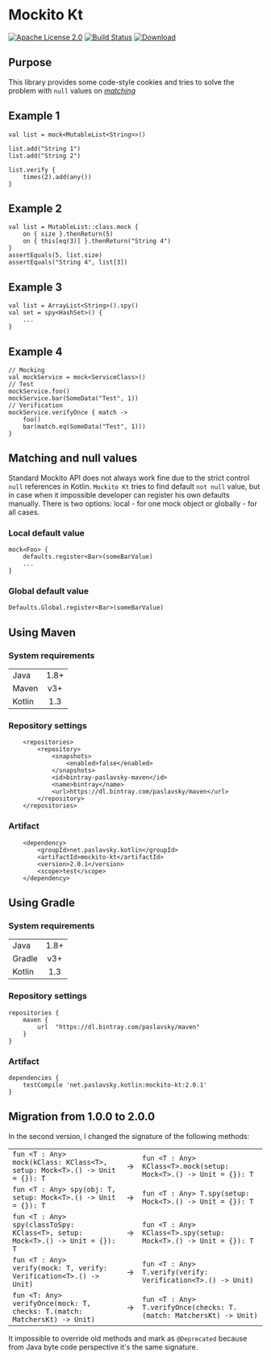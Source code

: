 # Mockito Kt

[![Apache License 2.0](https://img.shields.io/badge/license-Apache%202.0-brightgreen.svg)](http://www.apache.org/licenses/LICENSE-2.0)
[![Build Status](https://travis-ci.org/paslavsky/mockito-kt.svg?branch=master)](https://travis-ci.org/paslavsky/mockito-kt)
[![Download](https://api.bintray.com/packages/paslavsky/maven/mockito-kt/images/download.svg) ](https://bintray.com/paslavsky/maven/mockito-kt/_latestVersion)

## Purpose

This library provides some code-style cookies and tries to solve the problem with `null` values on [*matching*](http://docs.mockito.googlecode.com/hg/1.9.5/org/mockito/Matchers.html)

## Example 1
```
val list = mock<MutableList<String>>()

list.add("String 1")
list.add("String 2")

list.verify {
    times(2).add(any())
}
```

## Example 2
```
val list = MutableList::class.mock {
    on { size }.thenReturn(5)
    on { this[eq(3)] }.thenReturn("String 4")
}
assertEquals(5, list.size)
assertEquals("String 4", list[3])
```

## Example 3
```
val list = ArrayList<String>().spy()
val set = spy<HashSet>() {
    ...
}
```
## Example 4
```
// Mocking
val mockService = mock<ServiceClass>()
// Test
mockService.foo()
mockService.bar(SomeData("Test", 1))
// Verification
mockService.verifyOnce { match ->
    foo()
    bar(match.eq(SomeData("Test", 1)))
}

```

## Matching and null values
Standard Mockito API does not always work fine due to the strict control `null` references in Kotlin. `Mockito Kt` tries to find default `not null` value, but in case when it impossible developer can register his own defaults manually. There is two options: local - for one mock object or globally - for all cases.

### Local default value
```
mock<Foo> {
    defaults.register<Bar>(someBarValue)
    ...
}
```

### Global default value
```
Defaults.Global.register<Bar>(someBarValue)
```

## Using Maven
### System requirements
|        |            |
| ------ | :--------: |
| Java   | 1.8+       |
| Maven  | v3+        |
| Kotlin | 1.3        |

### Repository settings
```
    <repositories>
        <repository>
            <snapshots>
                <enabled>false</enabled>
            </snapshots>
            <id>bintray-paslavsky-maven</id>
            <name>bintray</name>
            <url>https://dl.bintray.com/paslavsky/maven</url>
        </repository>
    </repositories>
```

### Artifact
```
    <dependency>
        <groupId>net.paslavsky.kotlin</groupId>
        <artifactId>mockito-kt</artifactId>
        <version>2.0.1</version>
        <scope>test</scope>
    </dependency>
```

## Using Gradle
### System requirements
|        |            |
| ------ | :--------: |
| Java   | 1.8+       |
| Gradle | v3+        |
| Kotlin | 1.3        |

### Repository settings
```
repositories {
    maven {
        url  "https://dl.bintray.com/paslavsky/maven" 
    }
}
```

### Artifact
```
dependencies {
    testCompile 'net.paslavsky.kotlin:mockito-kt:2.0.1'
}
```

## Migration from 1.0.0 to 2.0.0

In the second version, I changed the signature of the following methods:

|                                                                               |       |                                                                     |
| ----------------------------------------------------------------------------- | :---: | ------------------------------------------------------------------- |
| `fun <T : Any> mock(kClass: KClass<T>, setup: Mock<T>.() -> Unit = {}): T`    |   ->  | `fun <T : Any> KClass<T>.mock(setup: Mock<T>.() -> Unit = {}): T`   |
| `fun <T : Any> spy(obj: T, setup: Mock<T>.() -> Unit = {}): T`                |   ->  | `fun <T : Any> T.spy(setup: Mock<T>.() -> Unit = {}): T`            |
| `fun <T : Any> spy(classToSpy: KClass<T>, setup: Mock<T>.() -> Unit = {}): T` |   ->  | `fun <T : Any> KClass<T>.spy(setup: Mock<T>.() -> Unit = {}): T`    |
| `fun <T : Any> verify(mock: T, verify: Verification<T>.() -> Unit)`           |   ->  | `fun <T : Any> T.verify(verify: Verification<T>.() -> Unit)`        |
| `fun <T: Any> verifyOnce(mock: T, checks: T.(match: MatchersKt) -> Unit)`     |   ->  | `fun <T : Any> T.verifyOnce(checks: T.(match: MatchersKt) -> Unit)` |

It impossible to override old methods and mark as `@Deprecated` because from Java byte code perspective it's 
the same signature.